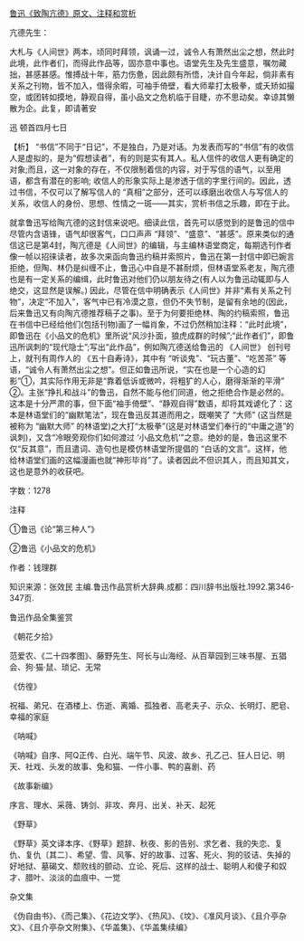 [鲁迅《致陶亢德》原文、注释和赏析](https://www.vrrw.net/wx/9473.html)

亢德先生：

大札与《人间世》两本，顷同时拜领，讽诵一过，诚令人有萧然出尘之想，然此时此境，此作者们，而得此作品等，固亦意中事也。语堂先生及先生盛意，嘱勿藏拙，甚感甚感。惟搏战十年，筋力伤惫，因此颇有所悟，决计自今年起，倘非素有关系之刊物，皆不加入，借得余暇，可袖手倚壁，看大师辈打太极拳，或夭矫如撮空，或团转如摸地，静观自得，虽小品文之危机临于目睫，亦不思动矣。幸谅其懒散为企。此复，即请著安

迅 顿首四月七日



【析】 “书信”不同于“日记”，不是独白，乃是对话。为发表而写的“书信”有的收信人是虚拟的，是为“假想读者”，有的则是实有其人。私人信件的收信人更有确定的对象;而且，这一对象的存在，不仅限制着信的内容，对于写信的语气，以至用语，都含有潜在的影响; 收信人的形象实际上是渗透于信的字里行间的。因此，透过书信，不仅可以了解写信人的 “真相”之部分，还可以琢磨出收信人与写信人的关系，收信人的身份、思想、性情之一斑——其实，赏析书信之乐趣，即在于此。

就拿鲁迅写给陶亢德的这封信来说吧。细读此信，首先可以感觉到的是鲁迅的信中尽管内含语锋，语气却很客气，口口声声 “拜领”、“盛意”、“甚感”。原来类似的通信这已是第4封，陶亢德是《人间世》的编辑，与主编林语堂商定，每期选刊作者像一帧以招徕读者，故多次来函向鲁迅约稿并索照片，鲁迅在第一封信中即已婉言拒绝，但陶、林仍是纠缠不止，鲁迅心中自是不甚耐烦，但林语堂系老友，陶亢德也是有一定关系的编缉，此时鲁迅对他们仍以朋友待之(有人以为鲁迅动辄即与人绝交，这显然是误解。) 因此，尽管在信中明确表示《人间世》并非“素有关系之刊物”，决定“不加入”，客气中已有冷漠之意，但仍不失节制，是留有余地的(因此，后来鲁迅又有向陶亢德推荐稿子之事)。至于为何要拒绝林、陶的约稿索照，鲁迅在书信中已经给他们(包括刊物)画了一幅肖象，不过仍然稍加注释：“此时此境”，即鲁迅在《小品文的危机》里所说“风沙扑面，狼虎成群的时候”;“此作者们”，即鲁迅所讽刺的“现代隐士”;写出“此作品”，例如陶亢德送给鲁迅的 《人间世》 创刊号上，就刊有周作人的 《五十自寿诗》，其中有 “听谈鬼”、“玩古董”、“吃苦茶” 等语，“诚令人有萧然出尘之想”。但正如鲁迅所说，“实在也是一个心造的幻影”①，其实际作用无非是“靠着低诉或微吟，将粗犷的人心，磨得渐渐的平滑” ②。主张“挣扎和战斗”的鲁迅，自然不能与他们同道，他之拒绝合作是必然的。这本是十分严肃的事，但下面“袖手倚壁”、“静观自得”数语，却将其戏谑化了：这本是林语堂们的“幽默笔法”，现在鲁迅反其道而用之，既嘲笑了 “大师” (这当然是被称为 “幽默大师” 的林语堂)之大打“太极拳”(这是对林语堂们奉行的“中庸之道”的讽刺)，又含“冷眼旁观你们如何渡过 ‘小品文危机’”之意。绝妙的是，鲁迅这里不仅“反其意”，而且遣词、造句也是模仿林语堂所提倡的 “白话的文言”。这样，他给林语堂们画的这幅漫画也就“神形毕肖”了。读者因此不但识其人，而且知其文，这也是意外的收获吧。

字数：1278

注释

①鲁迅《论“第三种人”》

②鲁迅《小品文的危机》

作者：钱理群

知识来源：张效民 主编.鲁迅作品赏析大辞典.成都：四川辞书出版社.1992.第346-347页.

鲁迅作品全集鉴赏

《朝花夕拾》

范爱农、《二十四孝图》、藤野先生、阿长与山海经、从百草园到三味书屋、五猖会、狗·猫·鼠、琐记、无常

《仿徨》

祝福、弟兄、在酒楼上、伤逝、离婚、孤独者、高老夫子、示众、长明灯、肥皂、幸福的家庭

《呐喊》

《呐喊》自序、阿Q正传、白光、端午节、风波、故乡、孔乙己、狂人日记、明天、社戏、头发的故事、兔和猫、一件小事、鸭的喜剧、药

《故事新编》

序言、理水、采薇、铸剑、非攻、奔月、出关、补天、起死

《野草》

《野草》英文译本序、《野草》题辞、秋夜、影的告别、求乞者、我的失恋、复仇、复仇〔其二〕、希望、雪、风筝、好的故事、过客、死火、狗的驳诘、失掉的好地狱、墓碣文、颓败线的颤动、立论、死后、这样的战士、聪明人和傻子和奴才、腊叶、淡淡的血痕中、一觉

杂文集

《伪自由书》、《而己集》、《花边文学》、《热风》、《坟》、《准风月谈》、《且介亭杂文》、《且介亭杂文附集》、《华盖集》、《华盖集续编》

